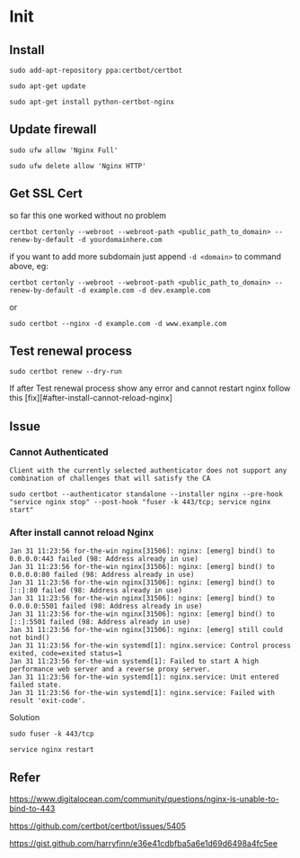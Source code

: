 # Init

## Install

`sudo add-apt-repository ppa:certbot/certbot`

`sudo apt-get update`

`sudo apt-get install python-certbot-nginx`

## Update firewall

`sudo ufw allow 'Nginx Full'`

`sudo ufw delete allow 'Nginx HTTP'`

## Get SSL Cert

so far this one worked without no problem

`certbot certonly --webroot --webroot-path <public_path_to_domain> --renew-by-default -d yourdomainhere.com`

if you want to add more subdomain just append `-d <domain>` to command above, eg:

`certbot certonly --webroot --webroot-path <public_path_to_domain> --renew-by-default -d example.com -d dev.example.com`

or

`sudo certbot --nginx -d example.com -d www.example.com`

## Test renewal process

`sudo certbot renew --dry-run`

If after Test renewal process show any error and cannot restart nginx follow this [fix][#after-install-cannot-reload-nginx]

## Issue

### Cannot Authenticated

```log
Client with the currently selected authenticator does not support any combination of challenges that will satisfy the CA
```

`sudo certbot --authenticator standalone --installer nginx --pre-hook "service nginx stop" --post-hook "fuser -k 443/tcp; service nginx start"`

### After install cannot reload Nginx

```log
Jan 31 11:23:56 for-the-win nginx[31506]: nginx: [emerg] bind() to 0.0.0.0:443 failed (98: Address already in use)
Jan 31 11:23:56 for-the-win nginx[31506]: nginx: [emerg] bind() to 0.0.0.0:80 failed (98: Address already in use)
Jan 31 11:23:56 for-the-win nginx[31506]: nginx: [emerg] bind() to [::]:80 failed (98: Address already in use)
Jan 31 11:23:56 for-the-win nginx[31506]: nginx: [emerg] bind() to 0.0.0.0:5501 failed (98: Address already in use)
Jan 31 11:23:56 for-the-win nginx[31506]: nginx: [emerg] bind() to [::]:5501 failed (98: Address already in use)
Jan 31 11:23:56 for-the-win nginx[31506]: nginx: [emerg] still could not bind()
Jan 31 11:23:56 for-the-win systemd[1]: nginx.service: Control process exited, code=exited status=1
Jan 31 11:23:56 for-the-win systemd[1]: Failed to start A high performance web server and a reverse proxy server.
Jan 31 11:23:56 for-the-win systemd[1]: nginx.service: Unit entered failed state.
Jan 31 11:23:56 for-the-win systemd[1]: nginx.service: Failed with result 'exit-code'.
```

Solution

`sudo fuser -k 443/tcp`

`service nginx restart`

## Refer

https://www.digitalocean.com/community/questions/nginx-is-unable-to-bind-to-443

https://github.com/certbot/certbot/issues/5405

https://gist.github.com/harryfinn/e36e41cdbfba5a6e1d69d6498a4fc5ee